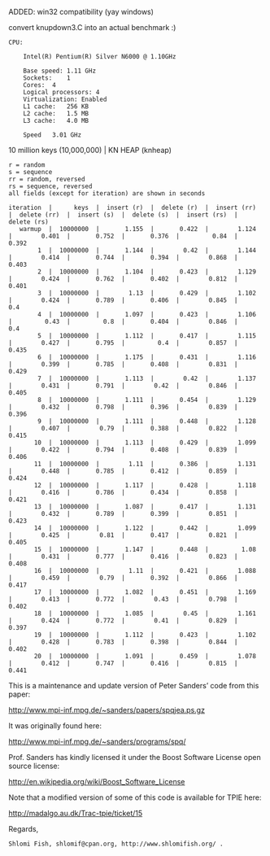 ADDED:
win32 compatibility (yay windows)

convert knupdown3.C into an actual benchmark :)


```
CPU:

	Intel(R) Pentium(R) Silver N6000 @ 1.10GHz

	Base speed:	1.11 GHz
	Sockets:	1
	Cores:	4
	Logical processors:	4
	Virtualization:	Enabled
	L1 cache:	256 KB
	L2 cache:	1.5 MB
	L3 cache:	4.0 MB

	Speed	3.01 GHz
```

10 million keys (10,000,000) | KN HEAP (knheap)

```
r = random
s = sequence
rr = random, reversed
rs = sequence, reversed
all fields (except for iteration) are shown in seconds

iteration  |      keys  |  insert (r)  |  delete (r)  |  insert (rr)  |  delete (rr)  |  insert (s)  |  delete (s)  |  insert (rs)  |  delete (rs)
   warmup  |  10000000  |       1.155  |       0.422  |        1.124  |        0.401  |       0.752  |       0.376  |         0.84  |        0.392
        1  |  10000000  |       1.144  |        0.42  |        1.144  |        0.414  |       0.744  |       0.394  |        0.868  |        0.403
        2  |  10000000  |       1.104  |       0.423  |        1.129  |        0.424  |       0.762  |       0.402  |        0.812  |        0.401
        3  |  10000000  |        1.13  |       0.429  |        1.102  |        0.424  |       0.789  |       0.406  |        0.845  |          0.4
        4  |  10000000  |       1.097  |       0.423  |        1.106  |         0.43  |         0.8  |       0.404  |        0.846  |          0.4
        5  |  10000000  |       1.112  |       0.417  |        1.115  |        0.427  |       0.795  |         0.4  |        0.857  |        0.435
        6  |  10000000  |       1.175  |       0.431  |        1.116  |        0.399  |       0.785  |       0.408  |        0.831  |        0.429
        7  |  10000000  |       1.113  |        0.42  |        1.137  |        0.431  |       0.791  |        0.42  |        0.846  |        0.405
        8  |  10000000  |       1.111  |       0.454  |        1.129  |        0.432  |       0.798  |       0.396  |        0.839  |        0.396
        9  |  10000000  |       1.111  |       0.448  |        1.128  |        0.407  |        0.79  |       0.388  |        0.822  |        0.415
       10  |  10000000  |       1.113  |       0.429  |        1.099  |        0.422  |       0.794  |       0.408  |        0.839  |        0.406
       11  |  10000000  |        1.11  |       0.386  |        1.131  |        0.448  |       0.785  |       0.412  |        0.859  |        0.424
       12  |  10000000  |       1.117  |       0.428  |        1.118  |        0.416  |       0.786  |       0.434  |        0.858  |        0.421
       13  |  10000000  |       1.087  |       0.417  |        1.131  |        0.432  |       0.789  |       0.399  |        0.851  |        0.423
       14  |  10000000  |       1.122  |       0.442  |        1.099  |        0.425  |        0.81  |       0.417  |        0.821  |        0.405
       15  |  10000000  |       1.147  |       0.448  |         1.08  |        0.431  |       0.777  |       0.416  |        0.823  |        0.408
       16  |  10000000  |        1.11  |       0.421  |        1.088  |        0.459  |        0.79  |       0.392  |        0.866  |        0.417
       17  |  10000000  |       1.082  |       0.451  |        1.169  |        0.413  |       0.772  |        0.43  |        0.798  |        0.402
       18  |  10000000  |       1.085  |        0.45  |        1.161  |        0.424  |       0.772  |        0.41  |        0.829  |        0.397
       19  |  10000000  |       1.112  |       0.423  |        1.102  |        0.428  |       0.783  |       0.398  |        0.844  |        0.402
       20  |  10000000  |       1.091  |       0.459  |        1.078  |        0.412  |       0.747  |       0.416  |        0.815  |        0.441
```

This is a maintenance and update version of Peter Sanders’ code from this
paper:

http://www.mpi-inf.mpg.de/~sanders/papers/spqjea.ps.gz

It was originally found here:

http://www.mpi-inf.mpg.de/~sanders/programs/spq/

Prof. Sanders has kindly licensed it under the Boost Software License
open source license:

http://en.wikipedia.org/wiki/Boost_Software_License

Note that a modified version of some of this code is available for TPIE
here:

http://madalgo.au.dk/Trac-tpie/ticket/15

Regards,

    Shlomi Fish, shlomif@cpan.org, http://www.shlomifish.org/ .
